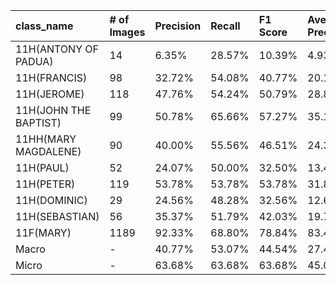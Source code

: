 | class_name            | # of Images   | Precision   | Recall   | F1 Score   | Average Precision   |
|:----------------------|:--------------|:------------|:---------|:-----------|:--------------------|
| 11H(ANTONY OF PADUA)  | 14            | 6.35%       | 28.57%   | 10.39%     | 4.93%               |
| 11H(FRANCIS)          | 98            | 32.72%      | 54.08%   | 40.77%     | 20.11%              |
| 11H(JEROME)           | 118           | 47.76%      | 54.24%   | 50.79%     | 28.80%              |
| 11H(JOHN THE BAPTIST) | 99            | 50.78%      | 65.66%   | 57.27%     | 35.17%              |
| 11HH(MARY MAGDALENE)  | 90            | 40.00%      | 55.56%   | 46.51%     | 24.37%              |
| 11H(PAUL)             | 52            | 24.07%      | 50.00%   | 32.50%     | 13.43%              |
| 11H(PETER)            | 119           | 53.78%      | 53.78%   | 53.78%     | 31.88%              |
| 11H(DOMINIC)          | 29            | 24.56%      | 48.28%   | 32.56%     | 12.66%              |
| 11H(SEBASTIAN)        | 56            | 35.37%      | 51.79%   | 42.03%     | 19.76%              |
| 11F(MARY)             | 1189          | 92.33%      | 68.80%   | 78.84%     | 83.42%              |
| Macro                 | -             | 40.77%      | 53.07%   | 44.54%     | 27.45%              |
| Micro                 | -             | 63.68%      | 63.68%   | 63.68%     | 45.00%              |